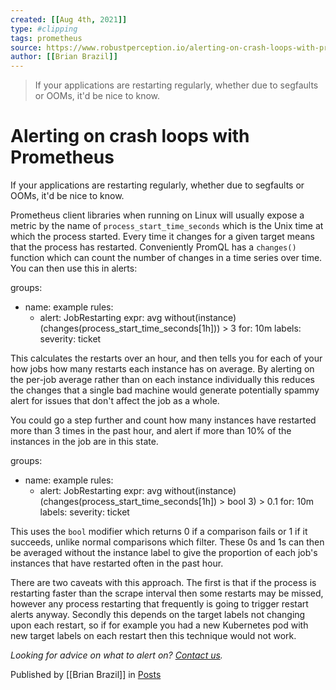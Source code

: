 ```yaml
---
created: [[Aug 4th, 2021]]
type: #clipping
tags: prometheus 
source: https://www.robustperception.io/alerting-on-crash-loops-with-prometheus
author: [[Brian Brazil]] 
---
```

> If your applications are restarting regularly, whether due to segfaults or OOMs, it'd be nice to know.

# Alerting on crash loops with Prometheus


If your applications are restarting regularly, whether due to segfaults or OOMs, it'd be nice to know.

Prometheus client libraries when running on Linux will usually expose a metric by the name of `process_start_time_seconds` which is the Unix time at which the process started. Every time it changes for a given target means that the process has restarted. Conveniently PromQL has a `changes()` function which can count the number of changes in a time series over time. You can then use this in alerts:

groups:
 - name: example
   rules:
    - alert: JobRestarting
     expr: avg without(instance)(changes(process\_start\_time\_seconds\[1h\])) > 3 
     for: 10m
     labels:
       severity: ticket

This calculates the restarts over an hour, and then tells you for each of your how jobs how many restarts each instance has on average. By alerting on the per-job average rather than on each instance individually this reduces the changes that a single bad machine would generate potentially spammy alert for issues that don't affect the job as a whole.

You could go a step further and count how many instances have restarted more than 3 times in the past hour, and alert if more than 10% of the instances in the job are in this state.

groups:
 - name: example
   rules:
    - alert: JobRestarting
     expr: avg without(instance)(changes(process\_start\_time\_seconds\[1h\]) > bool 3) > 0.1
     for: 10m
     labels:
       severity: ticket

This uses the `bool` modifier which returns 0 if a comparison fails or 1 if it succeeds, unlike normal comparisons which filter. These 0s and 1s can then be averaged without the instance label to give the proportion of each job's instances that have restarted often in the past hour.

There are two caveats with this approach. The first is that if the process is restarting faster than the scrape interval then some restarts may be missed, however any process restarting that frequently is going to trigger restart alerts anyway. Secondly this depends on the target labels not changing upon each restart, so if for example you had a new Kubernetes pod with new target labels on each restart then this technique would not work.

_Looking for advice on what to alert on? [Contact us](mailto:prometheus@robustperception.io)._

Published by [[Brian Brazil]] in [Posts](https://www.robustperception.io/category/posts)
